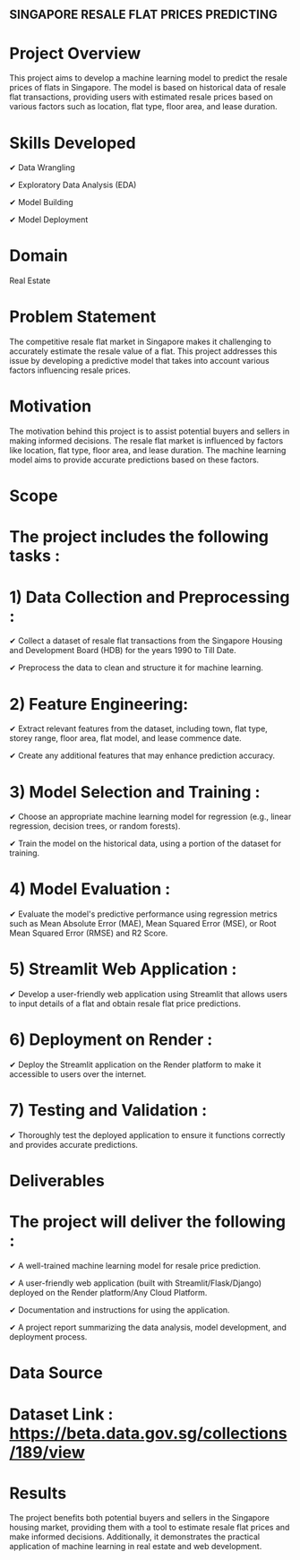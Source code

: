 ## SINGAPORE RESALE FLAT PRICES PREDICTING

# Project Overview

This project aims to develop a machine learning model to predict the resale prices of flats in Singapore. The model is based on historical data of resale flat transactions, providing users with estimated resale prices based on various factors such as location, flat type, floor area, and lease duration.

# Skills Developed

✔ Data Wrangling

✔ Exploratory Data Analysis (EDA)

✔ Model Building

✔ Model Deployment

# Domain

Real Estate

# Problem Statement

The competitive resale flat market in Singapore makes it challenging to accurately estimate the resale value of a flat. This project addresses this issue by developing a predictive model that takes into account various factors influencing resale prices.

# Motivation

The motivation behind this project is to assist potential buyers and sellers in making informed decisions. The resale flat market is influenced by factors like location, flat type, floor area, and lease duration. The machine learning model aims to provide accurate predictions based on these factors.

# Scope

# The project includes the following tasks :

# 1) Data Collection and Preprocessing :

✔ Collect a dataset of resale flat transactions from the Singapore Housing and Development Board (HDB) for the years 1990 to Till Date.

✔ Preprocess the data to clean and structure it for machine learning.

# 2) Feature Engineering:

✔ Extract relevant features from the dataset, including town, flat type, storey range, floor area, flat model, and lease commence date.

✔ Create any additional features that may enhance prediction accuracy.

# 3) Model Selection and Training :
✔ Choose an appropriate machine learning model for regression (e.g., linear regression, decision trees, or random forests).

✔ Train the model on the historical data, using a portion of the dataset for training.

# 4) Model Evaluation :
✔ Evaluate the model's predictive performance using regression metrics such as Mean Absolute Error (MAE), Mean Squared Error (MSE), or Root Mean Squared Error (RMSE) and R2 Score.

# 5) Streamlit Web Application :
✔ Develop a user-friendly web application using Streamlit that allows users to input details of a flat and obtain resale flat price predictions.

# 6) Deployment on Render :
✔ Deploy the Streamlit application on the Render platform to make it accessible to users over the internet.

# 7) Testing and Validation :
✔ Thoroughly test the deployed application to ensure it functions correctly and provides accurate predictions.

# Deliverables

# The project will deliver the following :

✔ A well-trained machine learning model for resale price prediction.

✔ A user-friendly web application (built with Streamlit/Flask/Django) deployed on the Render platform/Any Cloud Platform.

✔ Documentation and instructions for using the application.

✔ A project report summarizing the data analysis, model development, and deployment process.

# Data Source

# Dataset Link :     https://beta.data.gov.sg/collections/189/view

# Results

The project benefits both potential buyers and sellers in the Singapore housing market, providing them with a tool to estimate resale flat prices and make informed decisions. Additionally, it demonstrates the practical application of machine learning in real estate and web development.
